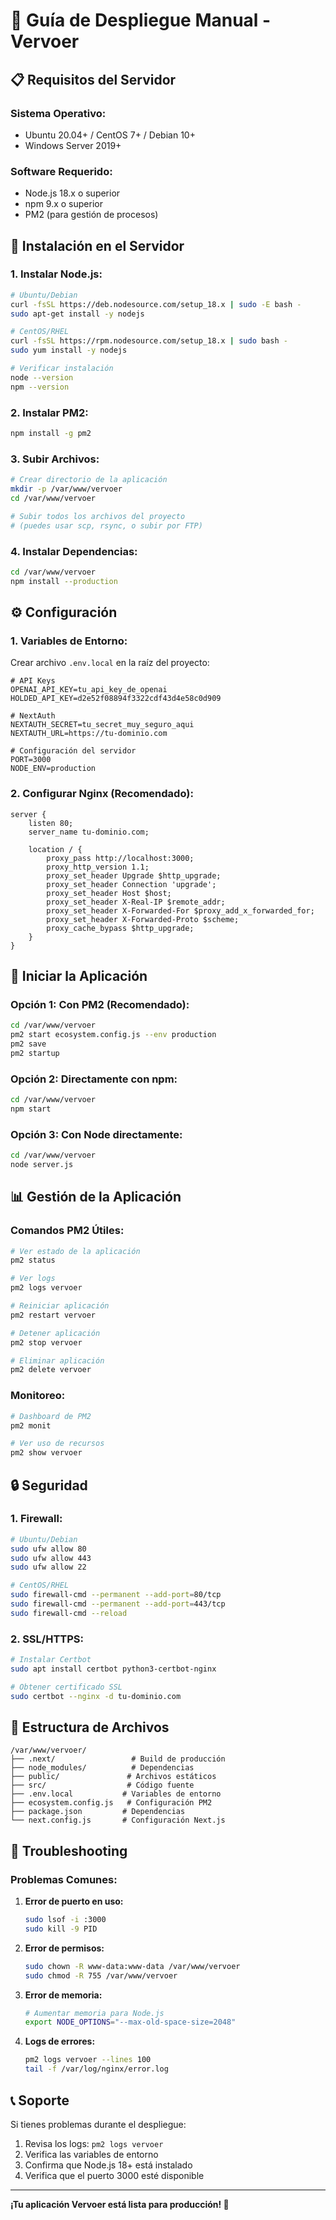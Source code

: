 # 🚀 Guía de Despliegue Manual - Vervoer

## 📋 Requisitos del Servidor

### **Sistema Operativo:**
- Ubuntu 20.04+ / CentOS 7+ / Debian 10+
- Windows Server 2019+

### **Software Requerido:**
- Node.js 18.x o superior
- npm 9.x o superior
- PM2 (para gestión de procesos)

## 🔧 Instalación en el Servidor

### **1. Instalar Node.js:**
```bash
# Ubuntu/Debian
curl -fsSL https://deb.nodesource.com/setup_18.x | sudo -E bash -
sudo apt-get install -y nodejs

# CentOS/RHEL
curl -fsSL https://rpm.nodesource.com/setup_18.x | sudo bash -
sudo yum install -y nodejs

# Verificar instalación
node --version
npm --version
```

### **2. Instalar PM2:**
```bash
npm install -g pm2
```

### **3. Subir Archivos:**
```bash
# Crear directorio de la aplicación
mkdir -p /var/www/vervoer
cd /var/www/vervoer

# Subir todos los archivos del proyecto
# (puedes usar scp, rsync, o subir por FTP)
```

### **4. Instalar Dependencias:**
```bash
cd /var/www/vervoer
npm install --production
```

## ⚙️ Configuración

### **1. Variables de Entorno:**
Crear archivo `.env.local` en la raíz del proyecto:
```env
# API Keys
OPENAI_API_KEY=tu_api_key_de_openai
HOLDED_API_KEY=d2e52f08894f3322cdf43d4e58c0d909

# NextAuth
NEXTAUTH_SECRET=tu_secret_muy_seguro_aqui
NEXTAUTH_URL=https://tu-dominio.com

# Configuración del servidor
PORT=3000
NODE_ENV=production
```

### **2. Configurar Nginx (Recomendado):**
```nginx
server {
    listen 80;
    server_name tu-dominio.com;

    location / {
        proxy_pass http://localhost:3000;
        proxy_http_version 1.1;
        proxy_set_header Upgrade $http_upgrade;
        proxy_set_header Connection 'upgrade';
        proxy_set_header Host $host;
        proxy_set_header X-Real-IP $remote_addr;
        proxy_set_header X-Forwarded-For $proxy_add_x_forwarded_for;
        proxy_set_header X-Forwarded-Proto $scheme;
        proxy_cache_bypass $http_upgrade;
    }
}
```

## 🚀 Iniciar la Aplicación

### **Opción 1: Con PM2 (Recomendado):**
```bash
cd /var/www/vervoer
pm2 start ecosystem.config.js --env production
pm2 save
pm2 startup
```

### **Opción 2: Directamente con npm:**
```bash
cd /var/www/vervoer
npm start
```

### **Opción 3: Con Node directamente:**
```bash
cd /var/www/vervoer
node server.js
```

## 📊 Gestión de la Aplicación

### **Comandos PM2 Útiles:**
```bash
# Ver estado de la aplicación
pm2 status

# Ver logs
pm2 logs vervoer

# Reiniciar aplicación
pm2 restart vervoer

# Detener aplicación
pm2 stop vervoer

# Eliminar aplicación
pm2 delete vervoer
```

### **Monitoreo:**
```bash
# Dashboard de PM2
pm2 monit

# Ver uso de recursos
pm2 show vervoer
```

## 🔒 Seguridad

### **1. Firewall:**
```bash
# Ubuntu/Debian
sudo ufw allow 80
sudo ufw allow 443
sudo ufw allow 22

# CentOS/RHEL
sudo firewall-cmd --permanent --add-port=80/tcp
sudo firewall-cmd --permanent --add-port=443/tcp
sudo firewall-cmd --reload
```

### **2. SSL/HTTPS:**
```bash
# Instalar Certbot
sudo apt install certbot python3-certbot-nginx

# Obtener certificado SSL
sudo certbot --nginx -d tu-dominio.com
```

## 📁 Estructura de Archivos

```
/var/www/vervoer/
├── .next/                 # Build de producción
├── node_modules/          # Dependencias
├── public/               # Archivos estáticos
├── src/                  # Código fuente
├── .env.local           # Variables de entorno
├── ecosystem.config.js   # Configuración PM2
├── package.json         # Dependencias
└── next.config.js       # Configuración Next.js
```

## 🔧 Troubleshooting

### **Problemas Comunes:**

1. **Error de puerto en uso:**
   ```bash
   sudo lsof -i :3000
   sudo kill -9 PID
   ```

2. **Error de permisos:**
   ```bash
   sudo chown -R www-data:www-data /var/www/vervoer
   sudo chmod -R 755 /var/www/vervoer
   ```

3. **Error de memoria:**
   ```bash
   # Aumentar memoria para Node.js
   export NODE_OPTIONS="--max-old-space-size=2048"
   ```

4. **Logs de errores:**
   ```bash
   pm2 logs vervoer --lines 100
   tail -f /var/log/nginx/error.log
   ```

## 📞 Soporte

Si tienes problemas durante el despliegue:
1. Revisa los logs: `pm2 logs vervoer`
2. Verifica las variables de entorno
3. Confirma que Node.js 18+ está instalado
4. Verifica que el puerto 3000 esté disponible

---

**¡Tu aplicación Vervoer está lista para producción! 🎉** 